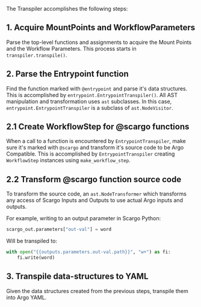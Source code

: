 The Transpiler accomplishes the following steps:

## 1. Acquire MountPoints and WorkflowParameters

Parse the top-level functions and assignments to acquire the Mount Points and the Workflow Parameters. This process starts in `transpiler.transpile()`.

## 2. Parse the Entrypoint function

Find the function marked with `@entrypoint` and parse it's data structures. This is accomplished by `entrypoint.EntrypointTranspiler()`. All AST manipulation and transformation uses `ast` subclasses. In this case, `entrypoint.EntrypointTranspiler` is a subclass of `ast.NodeVisitor`.

## 2.1 Create WorkflowStep for @scargo functions

When a call to a function is encountered by `EntrypointTranspiler`, make sure it's marked with `@scargo` and transform it's source code to be Argo Compatible. This is accomplished by `EntrypointTranspiler` creating `WorkflowStep` instances using `make_workflow_step`.

## 2.2 Transform @scargo function source code

To transform the source code, an `ast.NodeTransformer` which transforms any access of Scargo Inputs and Outputs to use actual Argo inputs and outputs.

For example, writing to an output parameter in Scargo Python:
```python
scargo_out.parameters["out-val"] = word
```

Will be transpiled to:
```python
with open("{{outputs.parameters.out-val.path}}", "w+") as fi:
    fi.write(word)
```

## 3. Transpile data-structures to YAML

Given the data structures created from the previous steps, transpile them into Argo YAML.
